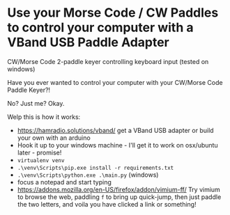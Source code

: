 # Use your Morse Code / CW Paddles to control your computer with a VBand USB Paddle Adapter

CW/Morse Code 2-paddle keyer controlling keyboard input (tested on windows)

Have you ever wanted to control your computer with your CW/Morse Code Paddle Keyer?!

No? Just me? Okay.

Welp this is how it works:

* https://hamradio.solutions/vband/ get a VBand USB adapter or build your own with an arduino
* Hook it up to your windows machine - I'll get it to work on osx/ubuntu later - promise!
* `virtualenv venv`
* `.\venv\Scripts\pip.exe install -r requirements.txt`
* `.\venv\Scripts\python.exe .\main.py` (windows)
* focus a notepad and start typing
* https://addons.mozilla.org/en-US/firefox/addon/vimium-ff/ Try vimium to browse the web, paddling `f` to bring up quick-jump, then just paddle the two letters, and voila you have clicked a link or something!
